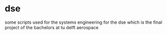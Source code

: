 # dse
some scripts used for the systems engineering for the dse which is the final project of the bachelors at tu delft aerospace

